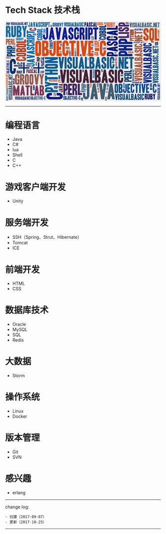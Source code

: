 # Tech Stack 技术栈

![](media/15047506100916.jpg)

-------

# 编程语言

* Java
* C#
* lua
* Shell
* C
* C++

# 游戏客户端开发

* Unity

# 服务端开发

* SSH（Spring、Strut、Hibernate）
* Tomcat
* ICE

# 前端开发

* HTML
* CSS

# 数据库技术

* Oracle
* MySQL
* SQL
* Redis

# 大数据

* Storm

# 操作系统

* Linux
* Docker

# 版本管理

* Git
* SVN

# 感兴趣

* erlang

---

change log: 

	- 创建（2017-09-07）
	- 更新（2017-10-25）

---

